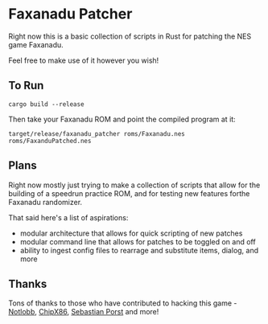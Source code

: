 # Faxanadu Patcher

Right now this is a basic collection of scripts in Rust for patching the NES game Faxanadu.

Feel free to make use of it however you wish!

## To Run

```
cargo build --release
```

Then take your Faxanadu ROM and point the compiled program at it:

```
target/release/faxanadu_patcher roms/Faxanadu.nes roms/FaxanduPatched.nes
```

## Plans

Right now mostly just trying to make a collection of scripts that allow for the building of a speedrun practice ROM, and for testing new features forthe Faxanadu randomizer.

That said here's a list of aspirations:

- modular architecture that allows for quick scripting of new patches
- modular command line that allows for patches to be toggled on and off
- ability to ingest config files to rearrage and substitute items, dialog, and more

## Thanks

Tons of thanks to those who have contributed to hacking this game - [Notlobb](https://github.com/Notlobb/Randumizer), [ChipX86](https://github.com/chipx86/faxanadu), [Sebastian Porst](http://www.the-interweb.com/serendipity/index.php?/archives/7-Faxanadu-level-data-Part-I.html) and more!